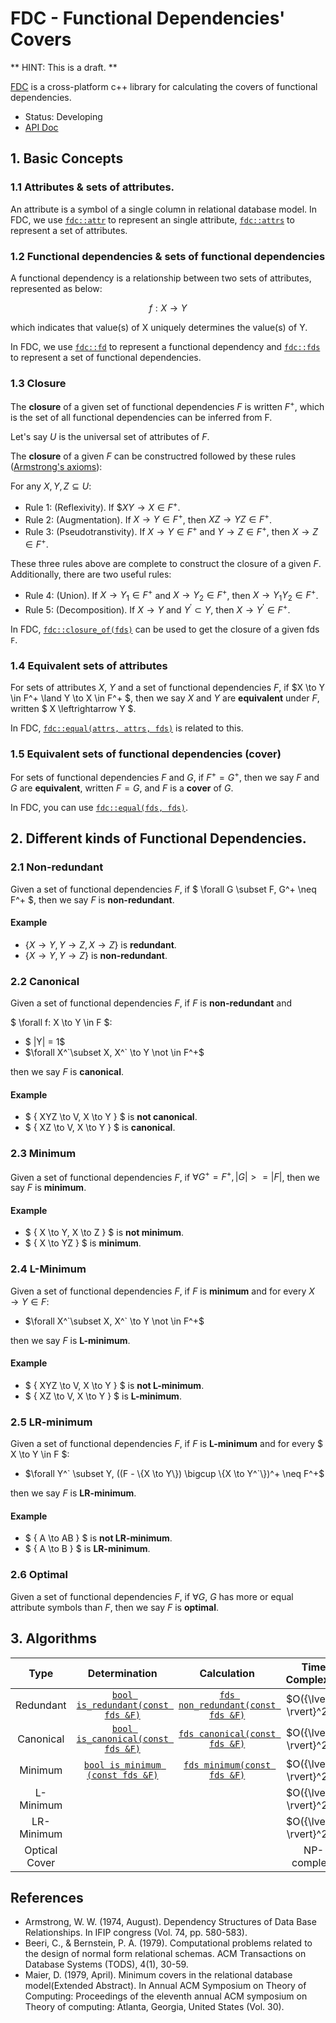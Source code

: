 # FDC - Functional Dependencies' Covers

** HINT: This is a draft. **

[FDC](https://github.com/aguang-xyz/fdc) is a cross-platform c++ library for
calculating the covers of functional dependencies.

* Status: Developing
* [API Doc](https://aguang-xyz.github.io/fdc/namespacefdc.html)

## 1. Basic Concepts

### 1.1 Attributes & sets of attributes.

An attribute is a symbol of a single column in relational database model.
In FDC, we use [`fdc::attr`](https://aguang-xyz.github.io/fdc/namespacefdc.html#a41bc7ebcf5eaef1709d04114c648f60b)
to represent an single attribute, [`fdc::attrs`](https://aguang-xyz.github.io/fdc/namespacefdc.html#ad130047c2c2e671fd58dd6c069dcdde5)
to represent a set of attributes.

### 1.2 Functional dependencies & sets of functional dependencies

A functional dependency is a relationship between two sets of attributes, represented as below:

$$
  f: X \to Y
$$

which indicates that value(s) of X uniquely determines the value(s) of Y.

In FDC, we use [`fdc::fd`](https://aguang-xyz.github.io/fdc/namespacefdc.html#aa9a82a6ea5967445729ae71e5e8065a2)
to represent a functional dependency and [`fdc::fds`](https://aguang-xyz.github.io/fdc/namespacefdc.html#a7bcb6044ef326f8b3fcefe603dd18fbb)
to represent a set of functional dependencies.

### 1.3 Closure

The **closure** of a given set of functional dependencies $F$ is written $F^+$,
which is the set of all functional dependencies can be inferred from F.

Let's say $U$ is the universal set of attributes of $F$.

The **closure** of a given $F$ can be constructred followed by these rules
([Armstrong's axioms](https://en.wikipedia.org/wiki/Armstrong%27s_axioms)):

For any $X, Y, Z \subseteq U$:

  * Rule 1: (Reflexivity). If $$XY \to X \in F^+$.
  * Rule 2: (Augmentation). If $X \to Y \in F^+$, then $XZ \to YZ \in F^+$.
  * Rule 3: (Pseudotranstivity). If $X \to Y \in F^+$ and $Y \to Z \in F^+$, then $X \to Z \in F^+$.

These three rules above are complete to construct the closure of a given $F$.
Additionally, there are two useful rules:

  * Rule 4: (Union). If $X \to Y_1 \in F^+$ and $X \to Y_2 \in F^+$, then
            $X \to Y_1Y_2 \in F^+$.
  * Rule 5: (Decomposition). If $X \to Y$ and $Y^{'} \subset Y$, then
            $X \to Y^{'} \in F^+$.

In FDC, [`fdc::closure_of(fds)`](https://aguang-xyz.github.io/fdc/namespacefdc.html#a96368d32a18a06c946ce13a1175d0af4)
can be used to get the closure of a given fds `F`.

### 1.4 Equivalent sets of attributes

For sets of attributes $X$, $Y$ and a set of functional dependencies $F$, if $X \to Y \in F^+ \land Y \to X \in F^+ $,
then we say $X$ and $Y$ are **equivalent** under $F$, written $ X \leftrightarrow Y $.

In FDC, [`fdc::equal(attrs, attrs, fds)`](https://aguang-xyz.github.io/fdc/group__algorithms.html#ga8eb059ca0fc991071faed60edade40f9)
is related to this.

### 1.5 Equivalent sets of functional dependencies (cover)

For sets of functional dependencies $F$ and $G$, if $F^+ = G^+$, then we say $F$ and $G$ are **equivalent**,
written $F = G$, and $F$ is a **cover** of $G$.

In FDC, you can use [`fdc::equal(fds, fds)`](https://aguang-xyz.github.io/fdc/group__algorithms.html#gafd2792679098c7b549c7f898bca33a50).

## 2. Different kinds of Functional Dependencies.

### 2.1 Non-redundant

Given a set of functional dependencies $F$, if $ \forall G \subset F, G^+ \neq F^+ $, then we say
$F$ is **non-redundant**.

#### Example

  * $\{ X \to Y, Y \to Z, X \to Z \}$ is **redundant**.
  * $\{ X \to Y, Y \to Z  \}$ is **non-redundant**.

### 2.2 Canonical

Given a set of functional dependencies $F$, if $F$ is **non-redundant** and

$ \forall f: X \to Y \in F $:

  * $ |Y| = 1$
  * $\forall X^`\subset X, X^` \to Y \not \in F^+$
  
then we say $F$ is **canonical**.

#### Example

  * $ \{ XYZ \to V, X \to Y \} $ is **not canonical**.
  * $ \{ XZ \to V, X \to Y \} $ is **canonical**.

### 2.3 Minimum

Given a set of functional dependencies $F$, if $\forall G^+ = F^+, |G| >= |F|$, then we say $F$ is **minimum**.

#### Example

  * $ \{ X \to Y, X \to Z \} $ is **not minimum**.
  * $ \{ X \to YZ \} $ is **minimum**.

### 2.4 L-Minimum

Given a set of functional dependencies $F$, if $F$ is **minimum** and for every $X \to Y \in F$:

  * $\forall X^`\subset X, X^` \to Y \not \in F^+$

then we say $F$ is **L-minimum**.

#### Example

  * $ \{ XYZ \to V, X \to Y \} $ is **not L-minimum**.
  * $ \{ XZ \to V, X \to Y \} $ is **L-minimum**.

### 2.5 LR-minimum

Given a set of functional dependencies $F$, if $F$ is **L-minimum** and for every $ X \to Y \in F $:

  * $\forall Y^` \subset Y, ((F - \{X \to Y\}) \bigcup \{X \to Y^`\})^+ \neq F^+$
  
then we say $F$ is **LR-minimum**.

#### Example

  * $ \{ A \to AB \} $ is **not LR-minimum**.
  * $ \{ A \to B \} $ is **LR-minimum**.

### 2.6 Optimal

Given a set of functional dependencies $F$, if $\forall G$, $G$ has more or
equal attribute symbols than $F$, then we say $F$ is **optimal**.

## 3. Algorithms

| Type | Determination | Calculation | Time Complexity |
|:---:|:-----:|:----:|:----:|
| Redundant     | [`bool is_redundant(const fds &F)`](https://aguang-xyz.github.io/fdc/group__algorithms.html#gacd3f67413e2b4badbb7a743d147d4122) | [`fds non_redundant(const fds &F)`](https://aguang-xyz.github.io/fdc/group__algorithms.html#ga40f20f64f21360947f32bec8fc771280) | $O({\lvert F \rvert}^2) $ |
| Canonical     | [`bool is_canonical(const fds &F)`](https://aguang-xyz.github.io/fdc/group__algorithms.html#ga6f7c3eebb058e80db712ff650fe3fcd6) | [`fds canonical(const fds &F)`](https://aguang-xyz.github.io/fdc/group__algorithms.html#ga22211622a812c6160ef041e025ab7c9b) | $O({\lvert F \rvert}^2) $ |
| Minimum       | [`bool is_minimum (const fds &F)`](https://aguang-xyz.github.io/fdc/group__algorithms.html#ga4366e0efe33ff07476e11e301a2246a1) | [`fds minimum(const fds &F)`](https://aguang-xyz.github.io/fdc/group__algorithms.html#ga593e7fa977c8be828fe7b12c027e1cf8) | $O({\lvert F \rvert}^2) $ |
| L-Minimum     | | | $O({\lvert F \rvert}^2) $ |
| LR-Minimum    | | | $O({\lvert F \rvert}^2) $ |
| Optical Cover | | | NP-complete |

## References

* Armstrong, W. W. (1974, August). Dependency Structures of Data Base Relationships. In IFIP congress (Vol. 74, pp. 580-583).
* Beeri, C., & Bernstein, P. A. (1979). Computational problems related to the design of normal form relational schemas. ACM Transactions on Database Systems (TODS), 4(1), 30-59.
* Maier, D. (1979, April). Minimum covers in the relational database model(Extended Abstract). In Annual ACM Symposium on Theory of Computing: Proceedings of the eleventh annual ACM symposium on Theory of computing: Atlanta, Georgia, United States (Vol. 30).


